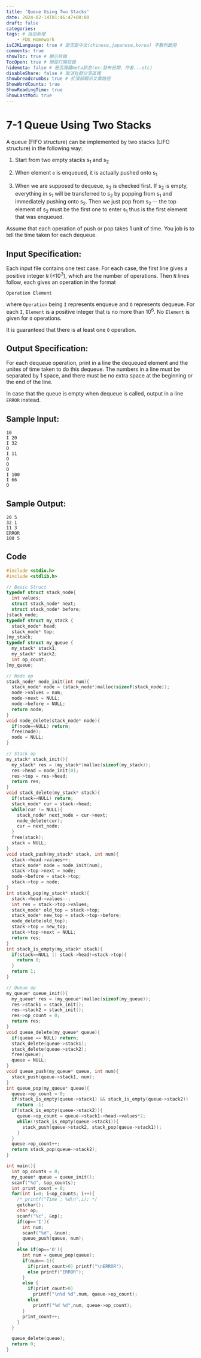 ```yaml
---
title: 'Queue Using Two Stacks'
date: 2024-02-14T01:46:47+08:00
draft: false
categories: 
tags: # 自由新增
    - FDS Homework
isCJKLanguage: true # 是否是中文(chinese,japanese,korea) 字數判斷用
comments: true
showToc: true # 顯示目錄
TocOpen: true # 預設打開目錄
hidemeta: false # 是否隱藏meta訊息(ex:發布日期、作者...etc)
disableShare: false # 取消社群分享區塊
showbreadcrumbs: true # 於頂部顯示文章路徑
ShowWordCounts: true
ShowReadingTime: true
ShowLastMod: true
---
```

# 7-1 Queue Using Two Stacks
A queue (FIFO structure) can be implemented by two stacks (LIFO structure) in the following way:

1. Start from two empty stacks s<sub>1</sub> and s<sub>2</sub>

2. When element `e` is enqueued, it is actually pushed onto s<sub>1</sub>

3. When we are supposed to dequeue, s<sub>2</sub> is checked first. If s<sub>2</sub> is empty, everything in s<sub>1</sub> will be transferred to s<sub>2</sub> by popping from s<sub>1</sub> and immediately pushing onto s<sub>2</sub>. Then we just pop from s<sub>2</sub> -- the top element of s<sub>2</sub> must be the first one to enter s<sub>1</sub> thus is the first element that was enqueued.

Assume that each operation of push or pop takes 1 unit of time. You job is to tell the time taken for each dequeue.
## Input Specification:
Each input file contains one test case. For each case, the first line gives a positive integer `N` (≤10<sup>3</sup>), which are the number of operations. Then `N` lines follow, each gives an operation in the format
```
Operation Element
```
where `Operation` being `I` represents enqueue and `O` represents dequeue. For each `I`, `Element` is a positive integer that is no more than 10<sup>6</sup>. No `Element` is given for `O` operations.

It is guaranteed that there is at least one `O` operation.
## Output Specification:
For each dequeue operation, print in a line the dequeued element and the unites of time taken to do this dequeue. The numbers in a line must be separated by 1 space, and there must be no extra space at the beginning or the end of the line.

In case that the queue is empty when dequeue is called, output in a line `ERROR` instead.
## Sample Input:
```
10
I 20
I 32
O
I 11
O
O
O
I 100
I 66
O
```
## Sample Output:
```
20 5
32 1
11 3
ERROR
100 5
```
## Code
```c
#include <stdio.h>
#include <stdlib.h>

// Basic Struct
typedef struct stack_node{
  int values;
  struct stack_node* next;
  struct stack_node* before;
}stack_node;
typedef struct my_stack {
  stack_node* head;
  stack_node* top;
}my_stack;
typedef struct my_queue {
  my_stack* stack1;
  my_stack* stack2;
  int op_count;
}my_queue;

// Node op
stack_node* node_init(int num){
  stack_node* node = (stack_node*)malloc(sizeof(stack_node));
  node->values = num;
  node->next = NULL;
  node->before = NULL;
  return node;
}
void node_delete(stack_node* node){
  if(node==NULL) return;
  free(node);
  node = NULL;
}

// Stack op
my_stack* stack_init(){
  my_stack* res = (my_stack*)malloc(sizeof(my_stack));
  res->head = node_init(0);
  res->top = res->head;
  return res;
}
void stack_delete(my_stack* stack){
  if(stack==NULL) return;
  stack_node* cur = stack->head;
  while(cur != NULL){
    stack_node* next_node = cur->next;
    node_delete(cur);
    cur = next_node;
  }
  free(stack);
  stack = NULL;
}
void stack_push(my_stack* stack, int num){
  stack->head->values++;
  stack_node* node = node_init(num);
  stack->top->next = node;
  node->before = stack->top;
  stack->top = node;
}
int stack_pop(my_stack* stack){
  stack->head->values--;
  int res = stack->top->values;
  stack_node* old_top = stack->top;
  stack_node* new_top = stack->top->before;
  node_delete(old_top);
  stack->top = new_top;
  stack->top->next = NULL;
  return res;
}
int stack_is_empty(my_stack* stack){
  if(stack==NULL || stack->head!=stack->top){
    return 0;
  }
  return 1;
}

// Queue op
my_queue* queue_init(){
  my_queue* res = (my_queue*)malloc(sizeof(my_queue));
  res->stack1 = stack_init();
  res->stack2 = stack_init();
  res->op_count = 0;
  return res;
}
void queue_delete(my_queue* queue){
  if(queue == NULL) return;
  stack_delete(queue->stack1);
  stack_delete(queue->stack2);
  free(queue);
  queue = NULL;
}
void queue_push(my_queue* queue, int num){
  stack_push(queue->stack1, num);
}
int queue_pop(my_queue* queue){
  queue->op_count = 0;
  if(stack_is_empty(queue->stack1) && stack_is_empty(queue->stack2))
    return -1;
  if(stack_is_empty(queue->stack2)){
    queue->op_count = queue->stack1->head->values*2;
    while(!stack_is_empty(queue->stack1)){
      stack_push(queue->stack2, stack_pop(queue->stack1));
    }
  }
  queue->op_count++;
  return stack_pop(queue->stack2);
}

int main(){
  int op_counts = 0;
  my_queue* queue = queue_init();
  scanf("%d", &op_counts);
  int print_count = 0;
  for(int i=0; i<op_counts; i++){
    /* printf("Time : %d\n",i); */
    getchar();
    char op;
    scanf("%c", &op);
    if(op=='I'){
      int num;
      scanf("%d", &num);
      queue_push(queue, num);
    }
    else if(op=='O'){
      int num = queue_pop(queue);
      if(num==-1){
        if(print_count>0) printf("\nERROR");
        else printf("ERROR");
      }
      else {
        if(print_count>0)
          printf("\n%d %d",num, queue->op_count);
        else
          printf("%d %d",num, queue->op_count);
      }
      print_count++;
    }
  } 

  queue_delete(queue);
  return 0;
}
```
